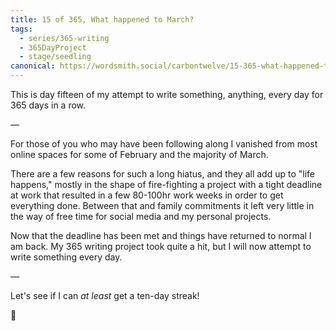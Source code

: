 ```yaml
---
title: 15 of 365, What happened to March?
tags:
  - series/365-writing
  - 365DayProject
  - stage/seedling
canonical: https://wordsmith.social/carbontwelve/15-365-what-happened-to-march
---
```



This is day fifteen of my attempt to write something, anything, every day for 365 days in a row.

—

For those of you who may have been following along I vanished from most online spaces for some of February and the majority of March.

There are a few reasons for such a long hiatus, and they all add up to "life happens," mostly in the shape of fire-fighting a project with a tight deadline at work that resulted in a few 80-100hr work weeks in order to get everything done. Between that and family commitments it left very little in the way of free time for social media and my personal projects.

Now that the deadline has been met and things have returned to normal I am back. My 365 writing project took quite a hit, but I will now attempt to write something every day.

—

Let's see if I can *at least* get a ten-day streak!

🌻
